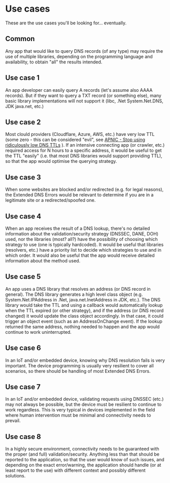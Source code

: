 # Use cases

These are the use cases you'll be looking for... eventually.


## Common

Any app that would like to query DNS records (of any type) may require the use of multiple libraries, depending on the programming language and availability, to obtain "all" the results intended.

## Use case 1

An app developer can easily query A records (let's assume also AAAA records). But if they want to query a TXT record (or something else), many basic library implementations will not support it (libc, .Net System.Net.DNS, JDK java.net, etc.)

## Use case 2

Most clould providers (Cloudflare, Azure, AWS, etc.) have very low TTL (some zero - this can be considered "evil", see [APNIC - Stop using ridiculously low DNS TTLs](https://blog.apnic.net/2019/11/12/stop-using-ridiculously-low-dns-ttls/) ). If an intensive connecting app (or crawler, etc.) required access for N hours to a specific address, it would be useful to get the TTL "easily" (i.e. that most DNS libraries would support providing TTL), so that the app would optimise the querying strategy.

## Use case 3

When some websites are blocked and/or redirected (e.g. for legal reasons), the Extended DNS Errors would be relevant to determine if you are in a legitimate site or a redirected/spoofed one.

## Use case 4

When an app receives the result of a DNS lookup, there's no detailed information about the validation/security strategy (DNSSEC, DANE, DOH) used, nor the libraries (most? all?) have the possibility of choosing which strategy to use (one is typically hardcoded). It would be useful that libraries (resolvers, etc.) have a priority list to decide which strategies to use and in which order. It would also be useful that the app would receive detailed information about the method used.

## Use case 5
An app uses a DNS library that resolves an address (or DNS record in general). The DNS library generates a high level class object (e.g. System.Net.IPAddress in .Net, java.net.InetAddress in JDK, etc.). The DNS library would take the TTL and using a callback would automatically lookup when the TTL expired (or other strategy), and if the address (or DNS record changed) it would update the class object accordingly. In that case, it could trigger an object event (such as an AddressOnChange event). If the lookup returned the same address, nothing needed to happen and the app would continue to work uninterrupted.

## Use case 6

In an IoT and/or embedded device, knowing why DNS resolution fails is very important. The device programming is usually very resilient to cover all scenarios, so there should be handling of most Extended DNS Errors.

## Use case 7

In an IoT and/or embedded device, validating requests using DNSSEC (etc.) may not always be possible, but the device must be resilient to continue to work regardless. This is very typical in devices implemented in the field where human intervention must be minimal and connectivity needs to prevail.

## Use case 8
In a highly secure environment, connectivity needs to be guaranteed with the proper (and full) validation/security. Anything less than that should be reported to the application, so that the user would know of such issues, and depending on the exact error/warning, the application should handle (or at least report to the use) with different context and possibly different solutions.





